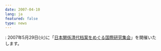```yaml
---
date: 2007-04-10
lang: ja
featured: false
type: news
---
```

: 2007年5月29日(火)に「<a href="2007/sympo070529.html">日本関係清代档案をめぐる国際研究集会</a>」を開催いたします。
